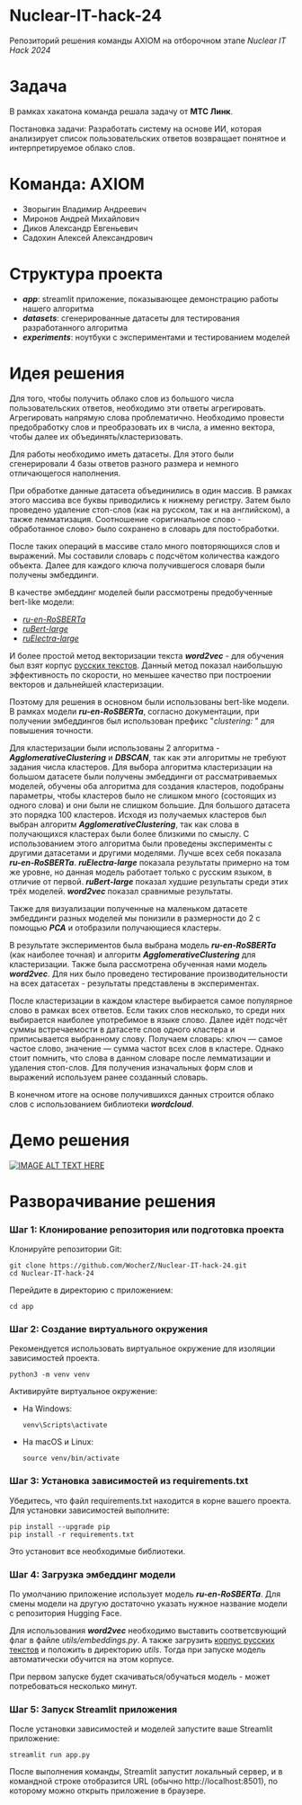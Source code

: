 # Nuclear-IT-hack-24
Репозиторий решения команды AXIOM на отборочном этапе _Nuclear IT Hack 2024_

# Задача

В рамках хакатона команда решала задачу от **МТС Линк**.

Постановка задачи: Разработать систему на основе ИИ, которая анализирует список пользовательских ответов возвращает понятное и интерпретируемое облако слов.

# Команда: AXIOM
- Зворыгин Владимир Андреевич
- Миронов Андрей Михайлович
- Диков Александр Евгеньевич
- Садохин Алексей Александрович
 
# Структура проекта
- **_app_**: streamlit приложение, показывающее демонстрацию работы нашего алгоритма
- **_datasets_**: сгенерированные датасеты для тестирования разработанного алгоритма
- **_experiments_**: ноутбуки с экспериментами и тестированием моделей

# Идея решения

Для того, чтобы получить облако слов из большого числа пользовательских ответов, необходимо эти ответы агрегировать. Агрегировать напрямую слова проблематично. Необходимо провести предобработку слов и преобразовать их в числа, а именно вектора, чтобы далее их объединять/кластеризовать. 

Для работы необходимо иметь датасеты. Для этого были сгенерировали 4 базы ответов разного размера и немного отличающегося наполнения. 

При обработке данные датасета объединились в один массив. В рамках этого массива все буквы приводились к нижнему регистру. Затем было проведено удаление стоп-слов (как на русском, так и на английском), а также лемматизация. Соотношение <оригинальное слово - обработанное слово> было сохранено в словарь для постобработки.

После таких операций в массиве стало много повторяющихся слов и выражений. Мы составили словарь с подсчётом количества каждого объекта. Далее для каждого ключа получившегося словаря были получены эмбеддинги. 

В качестве эмбеддинг моделей были рассмотрены предобученные bert-like модели: 
- [_ru-en-RoSBERTa_](https://huggingface.co/ai-forever/ru-en-RoSBERTa)
- [_ruBert-large_](https://huggingface.co/ai-forever/ruBert-large)
- [_ruElectra-large_](https://huggingface.co/ai-forever/ruElectra-large)

И более простой метод векторизации текста **_word2vec_** - для обучения был взят корпус [русских текстов](https://huggingface.co/Word2vec/wikipedia2vec_ruwiki_20180420_300d). Данный метод показал наибольшую эффективность по скорости, но меньшее качество при построении векторов и дальнейшей кластеризации.

Поэтому для решения в основном были использованы bert-like модели. В рамках модели **_ru-en-RoSBERTa_**, согласно документации, при получении эмбеддингов был использован префикс "_clustering:_ " для повышения точности. 

Для кластеризации были использованы 2 алгоритма - _**AgglomerativeClustering**_ и _**DBSCAN**_, так как эти алгоритмы не требуют задания числа кластеров. Для выбора алгоритма кластеризации на большом датасете были получены эмбеддинги от рассматриваемых моделей, обучены оба алгоритма для создания кластеров, подобраны параметры, чтобы кластеров было не слишком много (состоящих из одного слова) и они были не слишком большие. Для большого датасета это порядка 100 кластеров. Исходя из получаемых кластеров был выбран алгоритм **_AgglomerativeClustering_**, так как слова в получающихся кластерах были более близкими по смыслу. 
С использованием этого алгоритма были проведены эксперименты с другими датасетами и другими моделями. Лучше всех себя показала _**ru-en-RoSBERTa**_. _**ruElectra-large**_ показала результаты примерно на том же уровне, но данная модель работает только с русским языком, в отличие от первой. _**ruBert-large**_ показал худшие результаты среди этих трёх моделей. _**word2vec**_ показал сравнимые результаты. 

Также для визуализации полученные на маленьком датасете эмбеддинги разных моделей мы понизили в размерности до 2 с помощью **_PCA_** и отобразили получающиеся кластеры.  

В результате экспериментов была выбрана модель **_ru-en-RoSBERTa_** (как наиболее точная) и алгоритм **_AgglomerativeClustering_** для кластеризации. Также была рассмотрена обученная нами модель **_word2vec_**. Для них было проведено тестирование производительности на всех датасетах - результаты представлены в экспериментах.  

После кластеризации в каждом кластере выбирается самое популярное слово в рамках всех ответов. Если таких слов несколько, то среди них выбирается наиболее употребимое в языке слово. Далее идёт подсчёт суммы встречаемости в датасете слов одного кластера и приписывается выбранному слову. Получаем словарь: ключ — самое частое слово, значение — сумма частот всех слов в кластере. 
Однако стоит помнить, что слова в данном словаре после лемматизации и удаления стоп-слов. Для получения изначальных форм слов и выражений используем ранее созданный словарь.  

В конечном итоге на основе получившихся данных строится облако слов с использованием библиотеки _**wordcloud**_.

# Демо решения

[![IMAGE ALT TEXT HERE](https://img.youtube.com/vi/vRde3xHIVh8/0.jpg)](https://www.youtube.com/watch?v=vRde3xHIVh8)

# Разворачивание решения

### **Шаг 1: Клонирование репозитория или подготовка проекта**

Клонируйте репозитории Git:

```commandline
git clone https://github.com/WocherZ/Nuclear-IT-hack-24.git
cd Nuclear-IT-hack-24
```

Перейдите в директорию с приложением:

```commandline
cd app
```

### **Шаг 2: Создание виртуального окружения**

Рекомендуется использовать виртуальное окружение для изоляции зависимостей проекта.

```commandline
python3 -m venv venv
```

Активируйте виртуальное окружение:

- На Windows:
    ```commandline
    venv\Scripts\activate
    ```

- На macOS и Linux:
    ```commandline
    source venv/bin/activate
    ```

### **Шаг 3: Установка зависимостей из requirements.txt**

Убедитесь, что файл requirements.txt находится в корне вашего проекта. Для установки зависимостей выполните:

```commandline
pip install --upgrade pip
pip install -r requirements.txt
```

Это установит все необходимые библиотеки.

### **Шаг 4: Загрузка эмбеддинг модели**

По умолчанию приложение использует модель **_ru-en-RoSBERTa_**. Для смены модели на другую достаточно указать нужное название модели с репозитория Hugging Face.

Для использования **_word2vec_** необходимо выставить соответсвующий флаг в файле _utils/embeddings.py_. А также загрузить [корпус русских текстов](https://huggingface.co/Word2vec/wikipedia2vec_ruwiki_20180420_300d) и положить в директорию _utils_.
Тогда при запуске модель автоматически обучится на этом корпусе.

При первом запуске будет скачиваться/обучаться модель - может потребоваться несколько минут.

### **Шаг 5: Запуск Streamlit приложения**

После установки зависимостей и моделей запустите ваше Streamlit приложение:

```commandline
streamlit run app.py
```

После выполнения команды, Streamlit запустит локальный сервер, и в командной строке отобразится URL (обычно http://localhost:8501), по которому можно открыть приложение в браузере.
